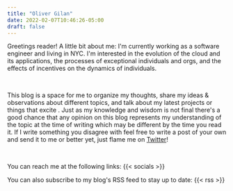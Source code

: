 ```yaml
---
title: "Oliver Gilan"
date: 2022-02-07T10:46:26-05:00
draft: false
---
```


Greetings reader! A little bit about me: I'm currently working as a software engineer and living in NYC. I'm interested in the evolution of the cloud and its applications, the processes of exceptional individuals and orgs, and the effects of incentives on the dynamics of individuals.

<br>

This blog is a space for me to organize my thoughts, share my ideas & observations about different topics, and talk about my latest projects or things that excite . Just as my knowledge and wisdom is not final there's a good chance that any opinion on this blog represents my understanding of the topic at the time of writing which may be different by the time you read it. If I write something you disagree with feel free to write a post of your own and send it to me or better yet, just flame me on [Twitter](https://twitter.com/olvrgln)!

<br>

You can reach me at the following links:
{{< socials >}}

You can also subscribe to my blog's RSS feed to stay up to date:
{{< rss >}}

